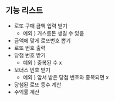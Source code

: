 ## 기능 리스트
- 로또 구매 금액 입력 받기
    - 예외 ) 거스름돈 생길 수 있음
- 금액에 맞게 로또번호 뽑기
- 로또 번호 출력
- 당첨 번호 받기
    - 예외 ) 중복된 수 x
- 보너스 번호 받기
    - 예외 ) 앞서 받은 당첨 번호와 중복되면 x
- 당첨된 로또 등수 계산
- 수익률 계산